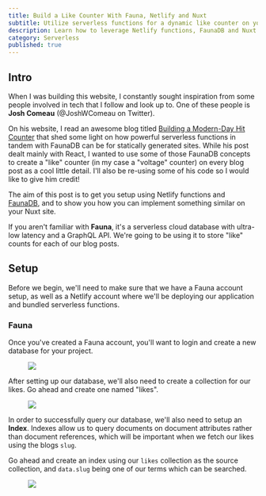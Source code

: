 ```yaml
---
title: Build a Like Counter With Fauna, Netlify and Nuxt
subtitle: Utilize serverless functions for a dynamic like counter on your blog
description: Learn how to leverage Netlify functions, FaunaDB and Nuxt.js to create a dynamic like counter for your blog posts
category: Serverless
published: true
---
```


## Intro

When I was building this website, I constantly sought inspiration from some people involved in tech that I follow and look up to. One of these people is **Josh Comeau** (@JoshWComeau on Twitter).

On his website, I read an awesome blog titled [Building a Modern-Day Hit Counter](https://joshwcomeau.com/react/serverless-hit-counter/) that shed some light on how powerful serverless functions in tandem with FaunaDB can be for statically generated sites. While his post dealt mainly with React, I wanted to use some of those FaunaDB concepts to create a "like" counter (in my case a "voltage" counter) on every blog post as a cool little detail. I'll also be re-using some of his code so I would like to give him credit! 

The aim of this post is to get you setup using Netlify functions and [FaunaDB](https://fauna.com/), and to show you how you can implement something similar on your Nuxt site. 


<info-box :variant="'info'">
If you aren't familiar with <strong>Fauna</strong>, it's a serverless cloud database with ultra-low latency and a GraphQL API. We're going to be using it to store "like" counts for each of our blog posts. 
</info-box>

<div class="mt-16 flex"></div>

## Setup

Before we begin, we'll need to make sure that we have a Fauna account setup, as well as a Netlify account where we'll be deploying our application and bundled serverless functions. 

### Fauna

Once you've created a Fauna account, you'll want to login and create a new database for your project. 

<figure>
  <img src="http://davidparksdev.imgix.net/building-a-like-counter-with-faunadb-and-nuxt/new-faunadb-db.png"/>
</figure>

After setting up our database, we'll also need to create a collection for our likes. Go ahead and create one named "likes".

<figure>
  <img src="http://davidparksdev.imgix.net/building-a-like-counter-with-faunadb-and-nuxt/new-collection.png"/>
</figure>

In order to successfully query our database, we'll also need to setup an **Index**. Indexes allow us to query documents on document attributes rather than document references, which will be important when we fetch our likes using the blogs `slug`. 

Go ahead and create an index using our `likes` collection as the source collection, and `data.slug` being one of our terms which can be searched. 

<figure>
  <img src="http://davidparksdev.imgix.net/building-a-like-counter-with-faunadb-and-nuxt/new-index.png"/>
</figure>